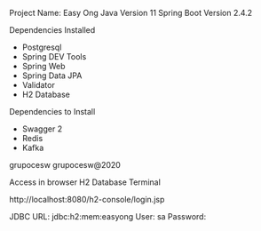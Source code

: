 Project Name: Easy Ong
Java Version 11
Spring Boot Version 2.4.2

Dependencies Installed
- Postgresql
- Spring DEV Tools
- Spring Web
- Spring Data JPA
- Validator
- H2 Database


Dependencies to Install
- Swagger 2
- Redis
- Kafka


grupocesw
grupocesw@2020


Access in browser H2 Database Terminal

http://localhost:8080/h2-console/login.jsp

JDBC URL: jdbc:h2:mem:easyong
User: sa
Password:
